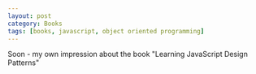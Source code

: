 ```yaml
---
layout: post
category: Books
tags: [books, javascript, object oriented programming]
---
```


Soon - my own impression about the book "Learning JavaScript Design Patterns"